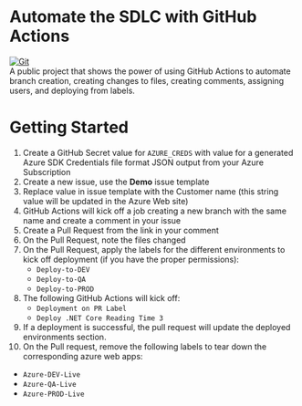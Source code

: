# Automate the SDLC with GitHub Actions

[![Git](https://app.soluble.cloud/api/v1/public/badges/fb61185c-b488-4b47-ba7f-57a1048bcecd.svg?orgId=650162616495)](https://app.soluble.cloud/repos/details/github.com/james-leha/automate_with_actions_demoday2020?orgId=650162616495)  
A public project that shows the power of using GitHub Actions to automate branch creation, creating changes to files, creating comments, assigning users, and deploying from labels.

# Getting Started
1. Create a GitHub Secret value for `AZURE_CREDS` with value for a generated Azure SDK Credentials file format JSON output from your Azure Subscription
2. Create a new issue, use the **Demo** issue template
3. Replace value in issue template with the Customer name (this string value will be updated in the Azure Web site)
4. GitHub Actions will kick off a job creating a new branch with the same name and create a comment in your issue
5. Create a Pull Request from the link in your comment
6. On the Pull Request, note the files changed
7. On the Pull Request, apply the labels for the different environments to kick off deployment (if you have the proper permissions):
   - `Deploy-to-DEV`
   - `Deploy-to-QA`
   - `Deploy-to-PROD`
8. The following GitHub Actions will kick off:
   - `Deployment on PR Label` 
   - `Deploy .NET Core Reading Time 3`
9. If a deployment is successful, the pull request will update the deployed environments section.
10. On the Pull request, remove the following labels to tear down the corresponding azure web apps:
   - `Azure-DEV-Live`
   - `Azure-QA-Live`
   - `Azure-PROD-Live`
  


